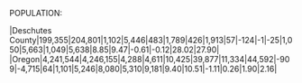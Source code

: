 POPULATION:

|Deschutes County|199,355|204,801|1,102|5,446|483|1,789|426|1,913|57|-124|-1|-25|1,050|5,663|1,049|5,638|8.85|9.47|-0.61|-0.12|28.02|27.90|
|Oregon|4,241,544|4,246,155|4,288|4,611|10,425|39,877|11,334|44,592|-909|-4,715|64|1,101|5,246|8,080|5,310|9,181|9.40|10.51|-1.11|0.26|1.90|2.16|
